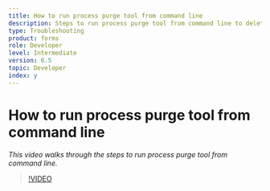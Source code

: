 ```yaml
---
title: How to run process purge tool from command line
description: Steps to run process purge tool from command line to delete records from Job Manager table
type: Troubleshooting
product: forms 
role: Developer 
level: Intermediate
version: 6.5
topic: Developer
index: y
---
```


# How to run process purge tool from command line

*This video walks through the steps to run process purge tool from command line.*

>[!VIDEO](https://video.tv.adobe.com/v/335508?quality=9&learn=on)
